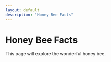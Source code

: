 ```yaml
---
layout: default
description: "Honey Bee Facts"
---
```


<h1>Honey Bee Facts</h1>
This page will explore the wonderful honey bee. 

